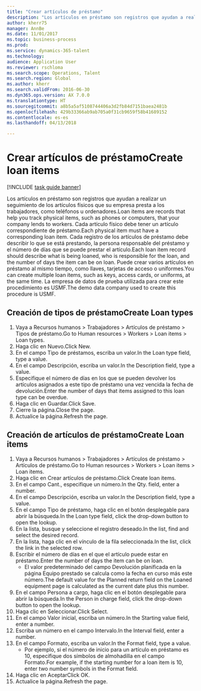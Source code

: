 ```yaml
--- 
title: "Crear artículos de préstamo"
description: "Los artículos en préstamo son registros que ayudan a realizar un seguimiento de los artículos físicos que su empresa presta a los trabajadores, como teléfonos u ordenadores."
author: kherr75
manager: AnnBe
ms.date: 11/01/2017
ms.topic: business-process
ms.prod: 
ms.service: dynamics-365-talent
ms.technology: 
audience: Application User
ms.reviewer: rschloma
ms.search.scope: Operations, Talent
ms.search.region: Global
ms.author: kherr
ms.search.validFrom: 2016-06-30
ms.dyn365.ops.version: AX 7.0.0
ms.translationtype: HT
ms.sourcegitcommit: a8b5a5af5108744406a3d2fb84d7151baea2481b
ms.openlocfilehash: 429b33366ab9ab705a0f31cb9659f58b41689152
ms.contentlocale: es-es
ms.lasthandoff: 04/13/2018

---
```

# <a name="create-loan-items"></a><span data-ttu-id="da7d9-103">Crear artículos de préstamo</span><span class="sxs-lookup"><span data-stu-id="da7d9-103">Create loan items</span></span>

[!INCLUDE [task guide banner](../../includes/task-guide-banner.md)]

<span data-ttu-id="da7d9-104">Los artículos en préstamo son registros que ayudan a realizar un seguimiento de los artículos físicos que su empresa presta a los trabajadores, como teléfonos u ordenadores.</span><span class="sxs-lookup"><span data-stu-id="da7d9-104">Loan items are records that help you track physical items, such as phones or computers, that your company lends to workers.</span></span> <span data-ttu-id="da7d9-105">Cada artículo físico debe tener un artículo correspondiente de préstamo.</span><span class="sxs-lookup"><span data-stu-id="da7d9-105">Each physical item must have a corresponding loan item.</span></span> <span data-ttu-id="da7d9-106">Cada registro de los artículos de préstamo debe describir lo que se está prestando, la persona responsable del préstamo y el número de días que se puede prestar el artículo.</span><span class="sxs-lookup"><span data-stu-id="da7d9-106">Each loan item record should describe what is being loaned, who is responsible for the loan, and the number of days the item can be on loan.</span></span> <span data-ttu-id="da7d9-107">Puede crear varios artículos en préstamo al mismo tiempo, como llaves, tarjetas de acceso o uniformes.</span><span class="sxs-lookup"><span data-stu-id="da7d9-107">You can create multiple loan items, such as keys, access cards, or uniforms, at the same time.</span></span> <span data-ttu-id="da7d9-108">La empresa de datos de prueba utilizada para crear este procedimiento es USMF.</span><span class="sxs-lookup"><span data-stu-id="da7d9-108">The demo data company used to create this procedure is USMF.</span></span>


## <a name="create-loan-types"></a><span data-ttu-id="da7d9-109">Creación de tipos de préstamo</span><span class="sxs-lookup"><span data-stu-id="da7d9-109">Create Loan types</span></span>
1. <span data-ttu-id="da7d9-110">Vaya a Recursos humanos > Trabajadores > Artículos de préstamo > Tipos de préstamo.</span><span class="sxs-lookup"><span data-stu-id="da7d9-110">Go to Human resources > Workers > Loan items > Loan types.</span></span>
2. <span data-ttu-id="da7d9-111">Haga clic en Nuevo.</span><span class="sxs-lookup"><span data-stu-id="da7d9-111">Click New.</span></span>
3. <span data-ttu-id="da7d9-112">En el campo Tipo de préstamos, escriba un valor.</span><span class="sxs-lookup"><span data-stu-id="da7d9-112">In the Loan type field, type a value.</span></span>
4. <span data-ttu-id="da7d9-113">En el campo Descripción, escriba un valor.</span><span class="sxs-lookup"><span data-stu-id="da7d9-113">In the Description field, type a value.</span></span>
5. <span data-ttu-id="da7d9-114">Especifique el número de días en los que se pueden devolver los artículos asignados a este tipo de préstamo una vez vencida la fecha de devolución.</span><span class="sxs-lookup"><span data-stu-id="da7d9-114">Enter the number of days that items assigned to this loan type can be overdue.</span></span> 
6. <span data-ttu-id="da7d9-115">Haga clic en Guardar.</span><span class="sxs-lookup"><span data-stu-id="da7d9-115">Click Save.</span></span>
7. <span data-ttu-id="da7d9-116">Cierre la página.</span><span class="sxs-lookup"><span data-stu-id="da7d9-116">Close the page.</span></span>
8. <span data-ttu-id="da7d9-117">Actualice la página.</span><span class="sxs-lookup"><span data-stu-id="da7d9-117">Refresh the page.</span></span>

## <a name="create-loan-items"></a><span data-ttu-id="da7d9-118">Creación de artículos de préstamo</span><span class="sxs-lookup"><span data-stu-id="da7d9-118">Create Loan items</span></span>
1. <span data-ttu-id="da7d9-119">Vaya a Recursos humanos > Trabajadores > Artículos de préstamo > Artículos de préstamo.</span><span class="sxs-lookup"><span data-stu-id="da7d9-119">Go to Human resources > Workers > Loan items > Loan items.</span></span>
2. <span data-ttu-id="da7d9-120">Haga clic en Crear artículos de préstamo.</span><span class="sxs-lookup"><span data-stu-id="da7d9-120">Click Create loan items.</span></span>
3. <span data-ttu-id="da7d9-121">En el campo Cant., especifique un número.</span><span class="sxs-lookup"><span data-stu-id="da7d9-121">In the Qty. field, enter a number.</span></span>
4. <span data-ttu-id="da7d9-122">En el campo Descripción, escriba un valor.</span><span class="sxs-lookup"><span data-stu-id="da7d9-122">In the Description field, type a value.</span></span>
5. <span data-ttu-id="da7d9-123">En el campo Tipo de préstamo, haga clic en el botón desplegable para abrir la búsqueda.</span><span class="sxs-lookup"><span data-stu-id="da7d9-123">In the Loan type field, click the drop-down button to open the lookup.</span></span>
6. <span data-ttu-id="da7d9-124">En la lista, busque y seleccione el registro deseado.</span><span class="sxs-lookup"><span data-stu-id="da7d9-124">In the list, find and select the desired record.</span></span>
7. <span data-ttu-id="da7d9-125">En la lista, haga clic en el vínculo de la fila seleccionada.</span><span class="sxs-lookup"><span data-stu-id="da7d9-125">In the list, click the link in the selected row.</span></span>
8. <span data-ttu-id="da7d9-126">Escribir el número de días en el que el artículo puede estar en préstamo.</span><span class="sxs-lookup"><span data-stu-id="da7d9-126">Enter the number of days the item can be on loan.</span></span>
    * <span data-ttu-id="da7d9-127">El valor predeterminado del campo Devolución planificada en la página Equipo prestado se calcula como la fecha en curso más este número.</span><span class="sxs-lookup"><span data-stu-id="da7d9-127">The default value for the Planned return field on the Loaned equipment page is calculated as the current date plus this number.</span></span>  
9. <span data-ttu-id="da7d9-128">En el campo Persona a cargo, haga clic en el botón desplegable para abrir la búsqueda.</span><span class="sxs-lookup"><span data-stu-id="da7d9-128">In the Person in charge field, click the drop-down button to open the lookup.</span></span>
10. <span data-ttu-id="da7d9-129">Haga clic en Seleccionar.</span><span class="sxs-lookup"><span data-stu-id="da7d9-129">Click Select.</span></span>
11. <span data-ttu-id="da7d9-130">En el campo Valor inicial, escriba un número.</span><span class="sxs-lookup"><span data-stu-id="da7d9-130">In the Starting value field, enter a number.</span></span>
12. <span data-ttu-id="da7d9-131">Escriba un número en el campo Intervalo.</span><span class="sxs-lookup"><span data-stu-id="da7d9-131">In the Interval field, enter a number.</span></span>
13. <span data-ttu-id="da7d9-132">En el campo Formato, escriba un valor.</span><span class="sxs-lookup"><span data-stu-id="da7d9-132">In the Format field, type a value.</span></span>
    * <span data-ttu-id="da7d9-133">Por ejemplo, si el número de inicio para un artículo en préstamo es 10, especifique dos símbolos de almohadilla en el campo Formato.</span><span class="sxs-lookup"><span data-stu-id="da7d9-133">For example, if the starting number for a loan item is 10, enter two number symbols in the Format field.</span></span>  
14. <span data-ttu-id="da7d9-134">Haga clic en Aceptar</span><span class="sxs-lookup"><span data-stu-id="da7d9-134">Click OK.</span></span>
15. <span data-ttu-id="da7d9-135">Actualice la página.</span><span class="sxs-lookup"><span data-stu-id="da7d9-135">Refresh the page.</span></span>



